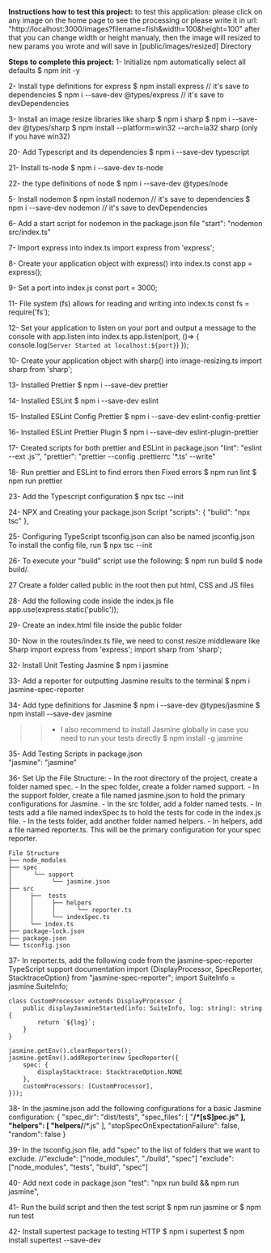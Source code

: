 **Instructions how to test this project:**
to test this application: please click on any image on the home page to see the processing
or please write it in url: "http://localhost:3000/images?filename=fish&width=100&height=100"
after that you can change width or height manualy, then the image will resized to new params you wrote and will save in [public/images/resized] Directory

**Steps to complete this project:**
1- Initialize npm automatically select all defaults
    $ npm init -y 

2- Install type definitions for express
    $ npm install express                   // it's save to dependencies
    $ npm i --save-dev @types/express       // it's save to devDependencies    

3- Install an image resize libraries like sharp
    $ npm i sharp
    $ npm i --save-dev @types/sharp
    $ npm install --platform=win32 --arch=ia32 sharp  (only if you have win32)

20- Add Typescript and its dependencies
    $ npm i --save-dev typescript	

21- Install ts-node
    $ npm i --save-dev ts-node

22- the type definitions of node
    $ npm i --save-dev @types/node

5- Install nodemon
    $ npm install nodemon           // it's save to dependencies
    $ npm i --save-dev nodemon      // it's save to devDependencies

6- Add a start script for nodemon in the package.json file
    "start": "nodemon src/index.ts"

7- Import express into index.ts
    import express from 'express';

8- Create your application object with express() into index.ts
    const app = express();

9- Set a port into index.js
    const port = 3000;

11- File system (fs) allows for reading and writing into index.ts 
    const fs = require('fs');

12- Set your application to listen on your port 
    and output a message to the console with app.listen  into index.ts
    app.listen(port, ()=> {
      console.log(`Server Started at localhost:${port}`)
    });

10- Create your application object with sharp() into image-resizing.ts
    import sharp from 'sharp';

13- Installed Prettier
    $ npm i --save-dev prettier
    <!-- $ npm run prettier-format -->

14- Installed ESLint
    $ npm i --save-dev eslint

15- Installed ESLint Config Prettier
    $ npm i --save-dev eslint-config-prettier

16- Installed ESLint Prettier Plugin
    $ npm i --save-dev eslint-plugin-prettier

17- Created scripts for both prettier and ESLint in package.json
    "lint": "eslint --ext .js'",
    "prettier": "prettier --config .prettierrc '*.ts' --write"

18- Run prettier and ESLint to find errors  then Fixed errors
    $ npm run lint
    $ npm run prettier

23- Add the Typescript configuration
    $ npx tsc --init

24- NPX and Creating your package.json Script
    "scripts": {
        "build": "npx tsc"
    },

25- Configuring TypeScript
    tsconfig.json can also be named jsconfig.json
    To install the config file, run
    $ npx tsc --init 

26- To execute your "build" script use the following:
    $ npm run build
    $ node build/.

27 Create a folder called public in the root
    then put html, CSS and JS files 

28- Add the following code inside the index.js file
    app.use(express.static('public'));

29- Create an index.html file inside the public folder

30- Now in the routes/index.ts file, we need to const resize middleware like Sharp
    import express from 'express';
    import sharp from 'sharp';

32- Install Unit Testing Jasmine 
    $ npm i jasmine

33- Add a reporter for outputting Jasmine results to the terminal
    $ npm i jasmine-spec-reporter     

34- Add type definitions for Jasmine
    $ npm i --save-dev @types/jasmine
    $ npm install --save-dev jasmine

>>- I also recommend to install Jasmine globally in case you need to run your tests directly
    $ npm install -g jasmine

35- Add Testing Scripts in package.json       
    "jasmine": "jasmine"

36- Set Up the File Structure:
    - In the root directory of the project, create a folder named spec.
    - In the spec folder, create a folder named support.
    - In the support folder, create a file named jasmine.json to hold the primary configurations for Jasmine.
    - In the src folder, add a folder named tests.
    - In tests add a file named indexSpec.ts to hold the tests for code in the index.js file.
    - In the tests folder, add another folder named helpers.
    - In helpers, add a file named reporter.ts. This will be the primary configuration for your spec reporter.

    File Structure
    ├── node_modules
    ├── spec
    │      └── support
    │           └── jasmine.json
    ├── src
    │     ├──  tests
    │     │     ├── helpers
    │     │     │      └── reporter.ts
    │     │     └── indexSpec.ts
    │     └── index.ts
    ├── package-lock.json
    ├── package.json
    └── tsconfig.json

37- In reporter.ts, add the following code from the jasmine-spec-reporter TypeScript support documentation
    import {DisplayProcessor, SpecReporter, StacktraceOption} from "jasmine-spec-reporter";
    import SuiteInfo = jasmine.SuiteInfo;

    class CustomProcessor extends DisplayProcessor {
        public displayJasmineStarted(info: SuiteInfo, log: string): string {
            return `${log}`;
        }
    }

    jasmine.getEnv().clearReporters();
    jasmine.getEnv().addReporter(new SpecReporter({
        spec: {
            displayStacktrace: StacktraceOption.NONE
        },
        customProcessors: [CustomProcessor],
    }));    

38- In the jasmine.json add the following configurations for a basic Jasmine configuration:
    {
        "spec_dir": "dist/tests",
        "spec_files": [
            "**/*[sS]pec.js"
        ],
        "helpers": [
            "helpers/**/*.js"
        ],
        "stopSpecOnExpectationFailure": false,
        "random": false
    }

39- In the tsconfig.json file, add "spec" to the list of folders that we want to exclude.
      //"exclude": ["node_modules", "./build", "spec"]
      "exclude": ["node_modules", "tests", "build", "spec"]

40- Add next code in package.json
    "test": "npx run build && npm run jasmine",

41- Run the build script and then the test script
    $ npm run jasmine
    or $ npm run test

42- Install supertest package to testing HTTP
    $ npm i supertest
    $ npm install supertest --save-dev



